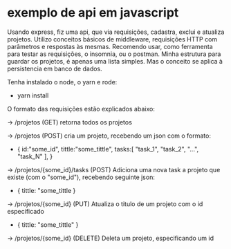 # exemplo de api em javascript

Usando express, fiz uma api, que via requisições, cadastra, exclui e atualiza projetos.
Utilizo conceitos básicos de middleware, requisições HTTP com parâmetros e
respostas às mesmas. Recomendo usar, como ferramenta para testar as requisições,
o insomnia, ou o postman.
Minha estrutura para guardar os projetos, é apenas uma lista simples. Mas o conceito
se aplica à persistencia em banco de dados.

Tenha instalado o node, o yarn e rode:

- yarn install

O formato das requisições estão explicados abaixo:

-> /projetos (GET)
retorna todos os projetos

-> /projetos (POST)
cria um projeto, recebendo um json com o formato:

- {
id:"some_id",
tittle:"some_tittle",
tasks:[
"task_1",
"task_2",
"...",
"task_N"
],
}

-> /projetos/{some_id}/tasks (POST)
Adiciona uma nova task a projeto que existe (com o "some_id"), recebendo seguinte json:
- {
tittle: "some_tittle
}

-> /projetos/{some_id} (PUT)
Atualiza o titulo de um projeto com o id especificado
- {
tittle: "some_tittle"
}

-> /projetos/{some_id} (DELETE)
Deleta um projeto, especificando um id
